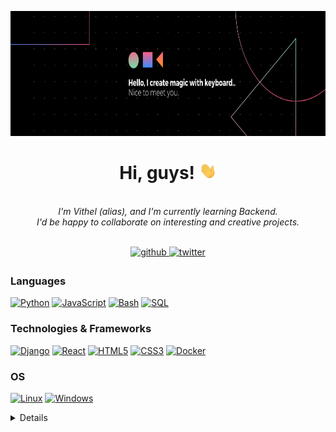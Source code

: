 <p align="center">
  <img height=200 src="https://github.com/vithelight/vithelight/blob/main/cover3.png" />
</p>
<h1 align="center">Hi, guys! <img src="https://github.com/vithelight/vithelight/blob/main/238178097-766d336d-b87d-44ba-807c-c51de2bc6b4d.gif" width="28px" alt="👋"></h1>

<p align="center">
<br>
    <i>
        I'm Vithel (alias), and I'm currently learning Backend.<br>
        I'd be happy to collaborate on interesting and creative projects.<br>
    </i><br>
</p>



<div align="center">
<a href="https://github.com/vithelight" target="_blank">
<img src=https://img.shields.io/badge/github-%2324292e.svg?&style=for-the-badge&logo=github&logoColor=white alt=github style="margin-bottom: 5px;" />
</a>
<a href="https://twitter.com/sayhimru" target="_blank">
<img src=https://img.shields.io/badge/twitter-%2300acee.svg?&style=for-the-badge&logo=twitter&logoColor=white alt=twitter style="margin-bottom: 5px;" />
</a>
</div>

### Languages
[![Python](https://img.shields.io/badge/python-black?style=for-the-badge&logo=python)](https://github.com/vithelight)
[![JavaScript](https://img.shields.io/badge/javascript-black?style=for-the-badge&logo=javascript)](https://github.com/vithelight)
[![Bash](https://img.shields.io/badge/bash-black?style=for-the-badge&logo=gnu-bash&logoColor=white)](https://github.com/vithelight)
[![SQL](https://img.shields.io/badge/sql-black?style=for-the-badge&logo=mysql)](https://github.com/vithelight)

### Technologies & Frameworks
[![Django](https://img.shields.io/badge/django-black?style=for-the-badge&logo=django)](https://github.com/vithelight)
[![React](https://img.shields.io/badge/react-black?style=for-the-badge&logo=react)](https://github.com/vithelight)
[![HTML5](https://img.shields.io/badge/html5-black?style=for-the-badge&logo=html5)](https://github.com/vithelight)
[![CSS3](https://img.shields.io/badge/css3-black?style=for-the-badge&logo=css3)](https://github.com/vithelight)
[![Docker](https://img.shields.io/badge/docker-black?style=for-the-badge&logo=docker)](https://github.com/vithelight)

### OS
[![Linux](https://img.shields.io/badge/linux-black?style=for-the-badge&logo=Linux)](https://github.com/vithelight)
[![Windows](https://img.shields.io/badge/Windows-black?style=for-the-badge&logo=Windows)](https://github.com/vithelight)

<details>
<p align="center">
  <a href="https://github.com/vithelight">
    <img src="http://github-profile-summary-cards.vercel.app/api/cards/profile-details?username=vithelight&theme=transparent" />
  </a>
  <a href="https://github.com/vithelight">
    <img src="https://github-readme-streak-stats.herokuapp.com/?user=vithelight&hide_border=true&card_width=338&theme=transparent" />
  </a>
  <a href="https://github.com/vithelight">
    <img src="http://github-profile-summary-cards.vercel.app/api/cards/stats?username=vithelight&theme=transparent" />
  </a>
</p>
<table><tr><td valign="top" width="33%">



### Frontend  
<div align="center">  
<a href="https://reactjs.org/" target="_blank"><img style="margin: 10px" src="https://profilinator.rishav.dev/skills-assets/react-original-wordmark.svg" alt="React" height="50" /></a>  
<a href="https://getbootstrap.com/docs/3.4/javascript/" target="_blank"><img style="margin: 10px" src="https://profilinator.rishav.dev/skills-assets/bootstrap-plain.svg" alt="Bootstrap" height="50" /></a>  
<a href="https://www.w3schools.com/css/" target="_blank"><img style="margin: 10px" src="https://profilinator.rishav.dev/skills-assets/css3-original-wordmark.svg" alt="CSS3" height="50" /></a>  
<a href="https://en.wikipedia.org/wiki/HTML5" target="_blank"><img style="margin: 10px" src="https://profilinator.rishav.dev/skills-assets/html5-original-wordmark.svg" alt="HTML5" height="50" /></a>
<a href="https://www.javascript.com/" target="_blank"><img style="margin: 10px" src="https://profilinator.rishav.dev/skills-assets/javascript-original.svg" alt="JavaScript" height="50" /></a>  
<a href="https://www.typescriptlang.org/" target="_blank"><img style="margin: 10px" src="https://profilinator.rishav.dev/skills-assets/typescript-original.svg" alt="TypeScript" height="50" /></a>   
</div>

</td><td valign="top" width="33%">



### Backend  
<div align="center">  
<a href="https://www.javascript.com/" target="_blank"><img style="margin: 10px" src="https://profilinator.rishav.dev/skills-assets/javascript-original.svg" alt="JavaScript" height="50" /></a>  
<a href="https://www.typescriptlang.org/" target="_blank"><img style="margin: 10px" src="https://profilinator.rishav.dev/skills-assets/typescript-original.svg" alt="TypeScript" height="50" /></a>  
<a href="https://www.mongodb.com/" target="_blank"><img style="margin: 10px" src="https://profilinator.rishav.dev/skills-assets/mongodb-original-wordmark.svg" alt="MongoDB" height="50" /></a>  
<a href="https://nodejs.org/" target="_blank"><img style="margin: 10px" src="https://profilinator.rishav.dev/skills-assets/nodejs-original-wordmark.svg" alt="Node.js" height="50" /></a>
<a href="https://www.python.org/" target="_blank"><img style="margin: 10px" src="https://profilinator.rishav.dev/skills-assets/python-original.svg" alt="Python" height="50" /></a>  
<a href="https://www.mysql.com/" target="_blank"><img style="margin: 10px" src="https://profilinator.rishav.dev/skills-assets/mysql-original-wordmark.svg" alt="MySQL" height="50" /></a>
</div>

</td><td valign="top" width="33%">



### DevOps  
<div align="center">  
<a href="https://aws.amazon.com/" target="_blank"><img style="margin: 10px" src="https://upload.wikimedia.org/wikipedia/commons/9/93/Amazon_Web_Services_Logo.svg" alt="AWS" height="50" /></a>  
<a href="https://www.linux.org/" target="_blank"><img style="margin: 10px" src="https://profilinator.rishav.dev/skills-assets/linux-original.svg" alt="Linux" height="50" /></a>  
<a href="https://git-scm.com/" target="_blank"><img style="margin: 10px" src="https://profilinator.rishav.dev/skills-assets/git-scm-icon.svg" alt="Git" height="50" /></a>  
<a href="https://www.gnu.org/software/bash/" target="_blank"><img style="margin: 10px" src="https://bashlogo.com/img/symbol/png/full_colored_light.png" alt="Bash" height="50" /></a>
  <a href="https://docs.microsoft.com/en-us/powershell/" target="_blank"><img style="margin: 10px" src="https://learn.microsoft.com/en-us/powershell/media/index/ps_black_128.svg" alt="PowerShell" height="50" /></a>


</div>

</td></tr></table>  

<br/>

<br/>  

</details>
